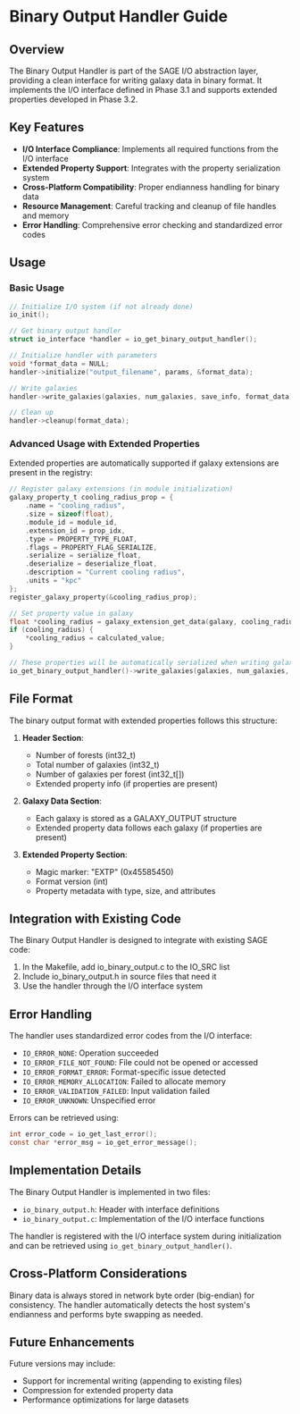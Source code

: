 # Binary Output Handler Guide

## Overview

The Binary Output Handler is part of the SAGE I/O abstraction layer, providing a clean interface for writing galaxy data in binary format. It implements the I/O interface defined in Phase 3.1 and supports extended properties developed in Phase 3.2.

## Key Features

- **I/O Interface Compliance**: Implements all required functions from the I/O interface
- **Extended Property Support**: Integrates with the property serialization system
- **Cross-Platform Compatibility**: Proper endianness handling for binary data
- **Resource Management**: Careful tracking and cleanup of file handles and memory
- **Error Handling**: Comprehensive error checking and standardized error codes

## Usage

### Basic Usage

```c
// Initialize I/O system (if not already done)
io_init();

// Get binary output handler
struct io_interface *handler = io_get_binary_output_handler();

// Initialize handler with parameters
void *format_data = NULL;
handler->initialize("output_filename", params, &format_data);

// Write galaxies
handler->write_galaxies(galaxies, num_galaxies, save_info, format_data);

// Clean up
handler->cleanup(format_data);
```

### Advanced Usage with Extended Properties

Extended properties are automatically supported if galaxy extensions are present in the registry:

```c
// Register galaxy extensions (in module initialization)
galaxy_property_t cooling_radius_prop = {
    .name = "cooling_radius",
    .size = sizeof(float),
    .module_id = module_id,
    .extension_id = prop_idx,
    .type = PROPERTY_TYPE_FLOAT,
    .flags = PROPERTY_FLAG_SERIALIZE,
    .serialize = serialize_float,
    .deserialize = deserialize_float,
    .description = "Current cooling radius",
    .units = "kpc"
};
register_galaxy_property(&cooling_radius_prop);

// Set property value in galaxy
float *cooling_radius = galaxy_extension_get_data(galaxy, cooling_radius_prop_id);
if (cooling_radius) {
    *cooling_radius = calculated_value;
}

// These properties will be automatically serialized when writing galaxies
io_get_binary_output_handler()->write_galaxies(galaxies, num_galaxies, save_info, format_data);
```

## File Format

The binary output format with extended properties follows this structure:

1. **Header Section**:
   - Number of forests (int32_t)
   - Total number of galaxies (int32_t)
   - Number of galaxies per forest (int32_t[])
   - Extended property info (if properties are present)

2. **Galaxy Data Section**:
   - Each galaxy is stored as a GALAXY_OUTPUT structure
   - Extended property data follows each galaxy (if properties are present)

3. **Extended Property Section**:
   - Magic marker: "EXTP" (0x45585450)
   - Format version (int)
   - Property metadata with type, size, and attributes

## Integration with Existing Code

The Binary Output Handler is designed to integrate with existing SAGE code:

1. In the Makefile, add io_binary_output.c to the IO_SRC list
2. Include io_binary_output.h in source files that need it
3. Use the handler through the I/O interface system

## Error Handling

The handler uses standardized error codes from the I/O interface:

- `IO_ERROR_NONE`: Operation succeeded
- `IO_ERROR_FILE_NOT_FOUND`: File could not be opened or accessed
- `IO_ERROR_FORMAT_ERROR`: Format-specific issue detected
- `IO_ERROR_MEMORY_ALLOCATION`: Failed to allocate memory
- `IO_ERROR_VALIDATION_FAILED`: Input validation failed
- `IO_ERROR_UNKNOWN`: Unspecified error

Errors can be retrieved using:
```c
int error_code = io_get_last_error();
const char *error_msg = io_get_error_message();
```

## Implementation Details

The Binary Output Handler is implemented in two files:

- `io_binary_output.h`: Header with interface definitions
- `io_binary_output.c`: Implementation of the I/O interface functions

The handler is registered with the I/O interface system during initialization and can be retrieved using `io_get_binary_output_handler()`.

## Cross-Platform Considerations

Binary data is always stored in network byte order (big-endian) for consistency. The handler automatically detects the host system's endianness and performs byte swapping as needed.

## Future Enhancements

Future versions may include:

- Support for incremental writing (appending to existing files)
- Compression for extended property data
- Performance optimizations for large datasets